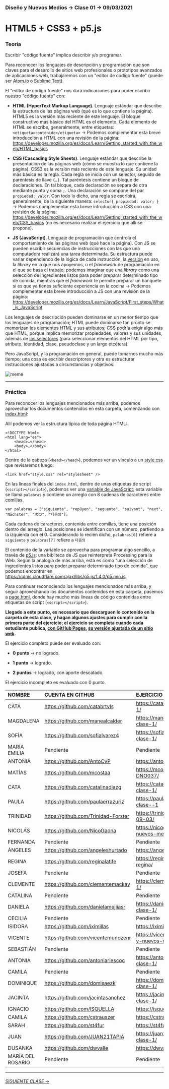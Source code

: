 ### Diseño y Nuevos Medios → Clase 01 → 09/03/2021

# HTML5 + CSS3 + p5.js

### Teoría

Escribir "código fuente" implica describir y/o programar. 

Para reconocer los lenguajes de descripción y programación que son claves para el desarollo de sitios web profesionales o prototipos avanzados de aplicaciones web, trabajaremos con un "editor de código fuente" (puede ser [Atom.io](https://atom.io/) o [Sublime Text](https://www.sublimetext.com/)).

El "editor de código fuente" nos dará indicaciones para poder escribir nuestro "código fuente" con:

- **HTML (HyperText Markup Language)**. Lenguaje estándar que describe la estructura de las páginas web (qué es lo que contiene la página). HTML5 es la versión más reciente de este lenguaje. El bloque constructivo más básico del HTML es el elemento. Cada elemento de HTML se escribe, generalmente, entre etiquetas: `<etiqueta>contenido</etiqueta>` → Podemos complementar esta breve introducción a HTML con una revisión de la página: https://developer.mozilla.org/es/docs/Learn/Getting_started_with_the_web/HTML_basics

- **CSS (Cascading Style Sheets)**. Lenguaje estándar que describe la presentación de las páginas web (cómo se muestra lo que contiene la página). CSS3 es la versión más reciente de este lenguaje. Su unidad más básica es la regla. Cada regla se inicia con un selector, seguido de paréntesis de llave `{…}`. Tal paréntesis contiene un bloque de declaraciones. En tal bloque, cada declaración se separa de otra mediante punto y coma `;`. Una declaración se compone del par `propiedad: valor`. Con todo lo dicho, una regla se escribirá, generalmente, de la siguiente manera: `selector{ propiedad: valor; }`  →  Podemos complementar esta breve introducción a CSS con una revisión de la página: https://developer.mozilla.org/es/docs/Learn/Getting_started_with_the_web/CSS_basics (no es necesario realizar el ejercicio que allí se propone).

- **JS (JavaScript)**. Lenguaje de programación que controla el comportamiento de las páginas web (qué hace la página). Con JS se pueden escribir secuencias de instrucciones con las que una computadora realizará una tarea determinada. Su estructura puede variar dependiendo de la lógica de cada instrucción, la [versión](https://www.w3schools.com/js/js_versions.asp) en uso, la *library* en la que nos apoyemos, o el *framework* de programación en el que se basa el trabajo; podemos imaginar que una *library* como una selección de ingredientes listos para poder preparar determinado tipo de comida, mientras que el *framework* te permite preparar un banquete si es que ya tienes suficiente experiencia en la cocina → Podemos complementar esta breve introducción a JS con una revisión de la página: https://developer.mozilla.org/es/docs/Learn/JavaScript/First_steps/What_is_JavaScript

Los lenguajes de descripción pueden dominarse en un menor tiempo que los lenguajes de programación; HTML puede dominarse tan pronto se memorizan [los elementos HTML](https://developer.mozilla.org/es/docs/Web/HTML/Element) y sus [atributos](https://developer.mozilla.org/es/docs/Web/HTML/Attributes); CSS podría exigir algo más que HTML, porque implica memorizar propiedades, valores y sus unidades, además de [los selectores](https://developer.mozilla.org/es/docs/Web/CSS/CSS_Selectors) (para seleccionar elementos del HTML por tipo, atributo, identidad, clase, pseudoclase y un largo etcétera). 

Pero JavaScript, y la programación en general, puede tomarnos mucho más tiempo; una cosa es escribir descriptores y otra es estructurar instrucciones ajustadas a circunstancias y objetivos:

![meme](https://user-images.githubusercontent.com/7999767/156002975-2dfbf580-f6e2-4bd8-8e40-7110457a4cb4.png)

- - - - - - - - - - - - - - 

### Práctica

Para reconocer los lenguajes mencionados más arriba, podemos aprovechar los documentos contenidos en esta carpeta, comenzando con [index.html](https://github.com/profesorfaco/dno037-2022/blob/main/clase-01/index.html):

Allí podemos ver la estructura típica de toda página HTML: 

```
<!DOCTYPE html>
<html lang="es">
    <head>…</head>
    <body>…</body>
</html>
```

Dentro de la cabeza (`<head></head>`), podemos ver un vínculo a un [style.css](https://github.com/profesorfaco/dno037-2022/blob/main/clase-01/style.css) que revisaremos luego:

```
<link href="style.css" rel="stylesheet" />
```

En las líneas finales del `index.html`, dentro de unas etiquetas de script (`<script></script>`), podemos ver una [variable de JavaScript](https://developer.mozilla.org/es/docs/Learn/JavaScript/First_steps/Variables#%C2%BFqu%C3%A9_es_una_variable); esta variable se llama `palabras` y contiene un arreglo con 8 cadenas de caracteres entre comillas. 

```
var palabras = ["siguiente", "repüyen", "seguente", "suivant", "next", "Nächster", "次の", "다음의"];
```

Cada cadena de caracteres, contenida entre comillas, tiene una posición dentro del arreglo. Las posiciones se identifican con un número, partiendo a la izquierda con el 0. Considerando lo recién dicho, `palabras[0]` refiere a `siguiente` y `palabras[7]` refiere a `다음의` 

El contenido de la variable se aprovecha para programar algo sencillo, a través de [p5.js](https://p5js.org/es/get-started/): una bibliteca de JS que reinterpreta Processing para la Web. Según la analogía de más arriba, esta es como "una selección de ingredientes listos para poder preparar determinado tipo de comida", que podemos encontrar en https://cdnjs.cloudflare.com/ajax/libs/p5.js/1.4.0/p5.min.js

Para continuar reconociendo los lenguajes mencionados más arriba, y seguir aprovechando los documentos contenidos en esta carpeta, pasemos a [page.html](https://github.com/profesorfaco/dno037-2022/blob/main/clase-01/page.html), donde hay mucho más líneas de código contenidas entre etiquetas de script (`<script></script>`).

**Llegado a este punto, es necesario que descarguen lo contenido en la carpeta de esta clase, y hagan algunos ajustes para cumplir con la primera parte del ejercicio; el ejercicio se completa cuando cada estudiante publica, [con GitHub Pages](https://docs.github.com/es/free-pro-team@latest/github/working-with-github-pages/configuring-a-publishing-source-for-your-github-pages-site), [su versión ajustada de un sitio web](https://profesorfaco.github.io/dno037-2022/clase-01).**

El ejercicio completo puede ser evaluado con:

- **0 punto** → no logrado.

- **1 punto** → logrado.

- **2 puntos** → logrado, con aporte descatado.

El ejercicio incompleto es evaluado con 0 punto.

| NOMBRE | CUENTA EN GITHUB | EJERCICIO EN GITHUB PAGES |
|:-------|:------------|:------------|
| CATA | https://github.com/catabrtvls | https://catabrtvls.github.io/dno037/clase-1/ |
| MAGDALENA | https://github.com/manealcalder | https://manealcalder.github.io/dno037-clase-1/ |
| SOFÍA | https://github.com/sofialvarez4 | https://sofialvarez4.github.io/dno037-clase-1/ |
| MARÍA EMILIA | Pendiente | Pendiente |
| ANTONIA | https://github.com/AntoCvP | https://antocvp.github.io/Clase-01/ |
| MATÍAS | https://github.com/mcostaa | https://mcostaa.github.io/Clase1-DNO037/ |
| CATA | https://github.com/catalinadiazg | https://catalinadiazg.github.io/dno0037-clase-1/ |
| PAULA | https://github.com/paulaerrazuriz | https://paulaerrazuriz.github.io/dno037-clase--1 |
| TRINIDAD | https://github.com/Trinidad-Forster | https://trinidad-forster.github.io/Clase1-09-03/ |
| NICOLÁS | https://github.com/NicoGaona | https://nicogaona.github.io/clase-1-nuevos-medios/ |
| FERNANDA | Pendiente | Pendiente |
| ÁNGELES | https://github.com/angeleshurtado | https://angeleshurtado.github.io/Clase-1/ |
| REGINA | https://github.com/reginalatife | https://reginalatife.github.io/clase1-regina/ |
| JOSEFA  | Pendiente | Pendiente |
| CLEMENTE | https://github.com/clementemackay | https://clementemackay.github.io/clase-1/ |
| CATALINA | Pendiente | Pendiente |
| DANIELA | https://github.com/danielamejiiasr | https://danielamejiiasr.github.io/dno037-clase-1/ |
| CECILIA | Pendiente | Pendiente |
| ISIDORA | https://github.com/iximillas | https://iximillas.github.io/dno037-clase1/ |
| VICENTE | https://github.com/vicentemunozenr | https://vicentemunozenr.github.io/Diseno-y-nuevos-medios/clase-01/ |
| SEBASTIÁN | Pendiente | Pendiente |
| ANTONIA | https://github.com/antoniariescoc | https://antoniariescoc.github.io/dno037-clase-1/ |
| CAMILA | Pendiente | Pendiente |
| DOMINIQUE | https://github.com/domisaezk | https://domisaezk.github.io/dno037-clase-1/ |
| JACINTA | https://github.com/jacintasanchez | https://jacintasanchez.github.io/dno037-clase-1/ |
| IGNACIO | https://github.com/ISQUELLA | https://isquella.github.io/clase-1/ |
| CAMILA | https://github.com/cstrauszer | https://cstrauszer.github.io/clase-01/ |
| SARAH | https://github.com/st4fur | https://st4fur.github.io/Primera-clase/ |
| JUAN | https://github.com/JUAN21TAPIA | https://juan21tapia.github.io/dno037-clase-1/ |
| DUSANKA | https://github.com/dwvalle | https://dwvalle.github.io/Clase-1-/ |
| MARÍA DEL ROSARIO | Pendiente | Pendiente |

- - - - - - - 

###### [SIGUIENTE CLASE →](https://github.com/profesorfaco/dno037-2022/tree/main/clase-02)

